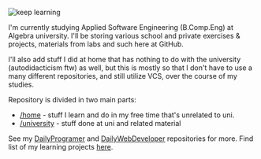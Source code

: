 ![keep learning](https://i.imgur.com/kQPd0a9.jpg)

I'm currently studying Applied Software Engineering (B.Comp.Eng) at Algebra university. I'll be storing various school and private exercises & projects, materials from labs and such here at GitHub.

I'll also add stuff I did at home that has nothing to do with the university (autodidacticism ftw) as well, but this is mostly so that I don't have to use a many different repositories, and still utilize VCS, over the course of my studies.

Repository is divided in two main parts:  
- [/home](home) - stuff I learn and do in my free time that's unrelated to uni.
- [/university](university) - stuff done at uni and related material

See my [DailyProgramer](https://github.com/frainfreeze/DailyProgrammer#dailyprogramer) and [DailyWebDeveloper](https://github.com/frainfreeze/DailyWebDeveloper) repositories for more. Find list of my learning projects [here](https://github.com/frainfreeze/personal/projectlist.md).